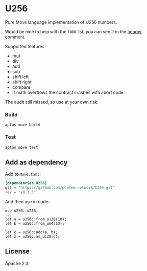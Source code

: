 # U256 

Pure Move language implementation of U256 numbers.

Would be nice to help with the `TODO` list, you can see it in the [header comment](sources/U256.move).

Supported features:
* mul
* div
* add
* sub
* shift left
* shift right
* compare
* if math overflows the contract crashes with abort code.

The audit still missed, so use at your own risk.

### Build

    aptos move build

### Test

    aptos move test


## Add as dependency

Add to `Move.toml`:

```toml
[dependencies.U256]
git = "https://github.com/pontem-network/U256.git"
rev = "v0.3.5"
```

And then use in code:

```move
use u256::u256;
...
let a = u256::from_u128(10);
let b = u256::from_u64(10);

let c = u256::add(a, b);
let z = u256::as_u128(c);
```

## License

Apache 2.0

